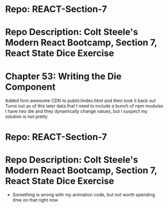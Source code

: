# Repo: REACT-Section-7
# Repo Description: Colt Steele's Modern React Bootcamp, Section 7, React State Dice Exercise
# Chapter 53: Writing the Die Component
   Added font-awesome CDN to public/index.html and then took it back out
   Turns out as of this later data that I need to include a bunch of npm modules
   I have two die and they dynamically change values, but I suspect my solution is
      not pretty

# Repo: REACT-Section-7
# Repo Description: Colt Steele's Modern React Bootcamp, Section 7, React State Dice Exercise
   - Something is wrong with my animation code, but not worth spending itme on that right now